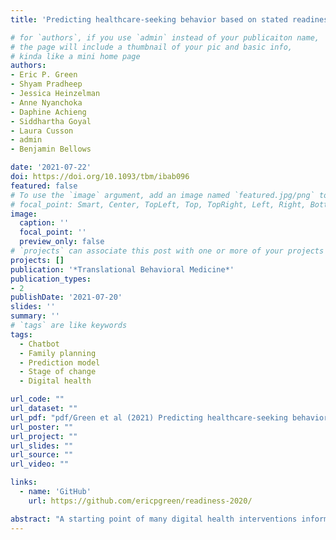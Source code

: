 ```yaml
---
title: 'Predicting healthcare-seeking behavior based on stated readiness to act: Development and validation of a prediction model'

# for `authors`, if you use `admin` instead of your publicaiton name,
# the page will include a thumbnail of your pic and basic info,
# kinda like a mini home page
authors:
- Eric P. Green
- Shyam Pradheep
- Jessica Heinzelman
- Anne Nyanchoka
- Daphine Achieng
- Siddhartha Goyal
- Laura Cusson
- admin
- Benjamin Bellows

date: '2021-07-22'
doi: https://doi.org/10.1093/tbm/ibab096
featured: false
# To use the `image` argument, add an image named `featured.jpg/png` to your page's folder.
# focal_point: Smart, Center, TopLeft, Top, TopRight, Left, Right, BottomLeft, Bottom, BottomRight.
image:
  caption: ''
  focal_point: ''
  preview_only: false
# `projects` can associate this post with one or more of your projects
projects: []
publication: '*Translational Behavioral Medicine*'
publication_types:
- 2
publishDate: '2021-07-20'
slides: ''
summary: ''
# `tags` are like keywords
tags:
  - Chatbot
  - Family planning
  - Prediction model
  - Stage of change
  - Digital health

url_code: ""
url_dataset: ""
url_pdf: "pdf/Green et al (2021) Predicting healthcare-seeking behavior based on stated readiness to act_ Development and validation of a prediction model.pdf"
url_poster: ""
url_project: ""
url_slides: ""
url_source: ""
url_video: ""

links:
  - name: 'GitHub'
    url: https://github.com/ericpgreen/readiness-2020/

abstract: "A starting point of many digital health interventions informed by the Stages of Change Model of behavior change is assessing a person's readiness to change. In this paper, we use the concept of readiness to develop and validate a prediction model of health-seeking behavior in the context of family planning. We conducted a secondary analysis of routinely collected, anonymized health data submitted by 4,088 female users of a free health chatbot in Kenya. We developed a prediction model of (future) self-reported action by randomly splitting the data into training and test data sets (80/20, stratified by the outcome). We further split the training data into 10 folds for cross-validating the hyperparameter tuning step in model selection. We fit nine different classification models and selected the model that maximized the area under the receiver operator curve. We then fit the selected model to the full training dataset and evaluated the performance of this model on the holdout test data. The model predicted who will visit a family planning provider in the future with high precision (0.93) and moderate recall (0.75). Using the Stages of Change framework, we concluded that 29% of women were in the *Preparation* stage, 21% were in the *Contemplation* stage, and 50% were in the *Pre-Contemplation* stage. We demonstrated that it is possible to accurately predict future healthcare-seeking behavior based on information learned during the initial encounter. Models like this may help intervention developers to tailor strategies and content in real-time."
---
```


